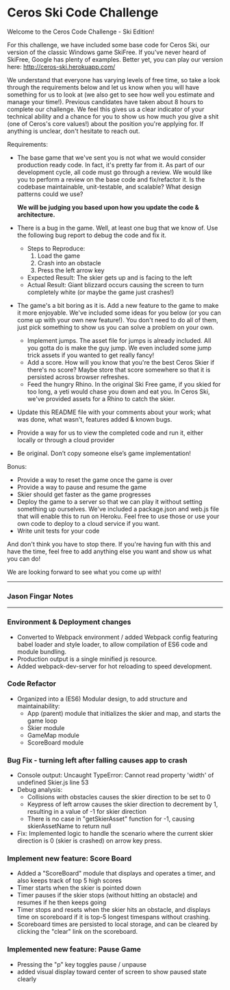 # Ceros Ski Code Challenge

Welcome to the Ceros Code Challenge - Ski Edition!

For this challenge, we have included some base code for Ceros Ski, our version of the classic Windows game SkiFree. If
you've never heard of SkiFree, Google has plenty of examples. Better yet, you can play our version here: 
http://ceros-ski.herokuapp.com/  

We understand that everyone has varying levels of free time, so take a look through the requirements below and let us 
know when you will have something for us to look at (we also get to see how well you estimate and manage your time!). 
Previous candidates have taken about 8 hours to complete our challenge. We feel this gives us a clear indicator of your
technical ability and a chance for you to show us how much you give a shit (one of Ceros's core values!) about the position
you're applying for. If anything is unclear, don't hesitate to reach out.

Requirements:
* The base game that we've sent you is not what we would consider production ready code. In fact, it's pretty far from
  it. As part of our development cycle, all code must go through a review. We would like you to perform a review
  on the base code and fix/refactor it. Is the codebase maintainable, unit-testable, and scalable? What design patterns 
  could we use? 
  
  **We will be judging you based upon how you update the code & architecture.**
* There is a bug in the game. Well, at least one bug that we know of. Use the following bug report to debug the code
  and fix it.
  * Steps to Reproduce:
    1. Load the game
    1. Crash into an obstacle
    1. Press the left arrow key
  * Expected Result: The skier gets up and is facing to the left
  * Actual Result: Giant blizzard occurs causing the screen to turn completely white (or maybe the game just crashes!)
* The game's a bit boring as it is. Add a new feature to the game to make it more enjoyable. We've included some ideas for
  you below (or you can come up with your own new feature!). You don't need to do all of them, just pick something to show 
  us you can solve a problem on your own. 
  * Implement jumps. The asset file for jumps is already included. All you gotta do is make the guy jump. We even included
      some jump trick assets if you wanted to get really fancy!
  * Add a score. How will you know that you're the best Ceros Skier if there's no score? Maybe store that score
      somewhere so that it is persisted across browser refreshes.
  * Feed the hungry Rhino. In the original Ski Free game, if you skied for too long, a yeti would chase you
      down and eat you. In Ceros Ski, we've provided assets for a Rhino to catch the skier.
* Update this README file with your comments about your work; what was done, what wasn't, features added & known bugs.
* Provide a way for us to view the completed code and run it, either locally or through a cloud provider
* Be original. Don’t copy someone else’s game implementation!

Bonus:
* Provide a way to reset the game once the game is over
* Provide a way to pause and resume the game
* Skier should get faster as the game progresses
* Deploy the game to a server so that we can play it without setting something up ourselves. We've included a 
  package.json and web.js file that will enable this to run on Heroku. Feel free to use those or use your own code to 
  deploy to a cloud service if you want.
* Write unit tests for your code

And don't think you have to stop there. If you're having fun with this and have the time, feel free to add anything else
you want and show us what you can do! 

We are looking forward to see what you come up with!

****************************
### Jason Fingar Notes
****************************

### Environment & Deployment changes
- Converted to Webpack environment / added Webpack config featuring babel loader and style loader, to allow compilation of ES6 code and module bundling.
- Production output is a single minified js resource.
- Added webpack-dev-server for hot reloading to speed development.

### Code Refactor
- Organized into a (ES6) Modular design, to add structure and maintainability:
    - App (parent) module that initializes the skier and map, and starts the game loop
    - Skier module
    - GameMap module
    - ScoreBoard module

### Bug Fix - turning left after falling causes app to crash

- Console output: Uncaught TypeError: Cannot read property 'width' of undefined Skier.js line 53
- Debug analysis:
	- Collisions with obstacles causes the skier direction to be set to 0
	- Keypress of left arrow causes the skier direction to decrement by 1, resulting in a value of -1 for skier direction
	- There is no case in "getSkierAsset" function for -1, causing skierAssetName to return null
- Fix: Implemented logic to handle the scenario where the current skier direction is 0 (skier is crashed) on arrow key press.

### Implement new feature: Score Board

- Added a "ScoreBoard" module that displays and operates a timer, and also keeps track of top 5 high scores
- Timer starts when the skier is pointed down
- Timer pauses if the skier stops (without hitting an obstacle) and resumes if he then keeps going
- Timer stops and resets when the skier hits an obstacle, and displays time on scoreboard if it is top-5 longest timespans without crashing.
- Scoreboard times are persisted to local storage, and can be cleared by clicking the "clear" link on the scoreboard.

### Implemented new feature: Pause Game

- Pressing the "p" key toggles pause / unpause
- added visual display toward center of screen to show paused state clearly